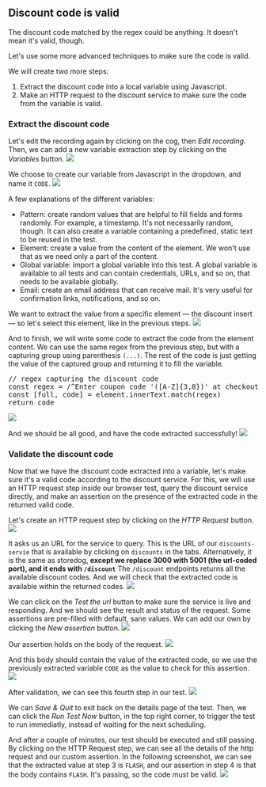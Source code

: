 
## Discount code is valid

The discount code matched by the regex could be anything. It doesn't mean it's valid, though.

Let's use some more advanced techniques to make sure the code is valid.

We will create two more steps:
1. Extract the discount code into a local variable using Javascript.
2. Make an HTTP request to the discount service to make sure the code from the variable is valid.

### Extract the discount code

Let's edit the recording again by clicking on the cog, then _Edit recording_.
Then, we can add a new variable extraction step by clicking on the _Variables_ button.
![](assets/synthetics-elm-var-1.png)

We choose to create our variable from Javascript in the dropdown, and name it `CODE`.
![](assets/synthetics-elm-var-2.png)

A few explanations of the different variables:
- Pattern: create random values that are helpful to fill fields and forms randomly. For example, a timestamp. It's not necessarily random, though. It can also create a variable containing a predefined, static text to be reused in the test.
- Element: create a value from the content of the element. We won't use that as we need only a part of the content.
- Global variable: import a global variable into this test. A global variable is available to all tests and can contain credentials, URLs, and so on, that needs to be available globally.
- Email: create an email address that can receive mail. It's very useful for confirmation links, notifications, and so on.

We want to extract the value from a specific element — the discount insert — so let's select this element, like in the previous steps.
![](assets/synthetics-elm-var-3.png)

And to finish, we will write some code to extract the code from the element content.
We can use the same regex from the previous step, but with a capturing group using parenthesis `(...)`. The rest of the code is just getting the value of the captured group and returning it to fill the variable.
<pre class="hljs file javascript" data-target="clipboard">
// regex capturing the discount code
const regex = /^Enter coupon code '([A-Z]{3,8})' at checkout/
const [full, code] = element.innerText.match(regex)
return code
</pre>
![](assets/synthetics-elm-var-4.png)

And we should be all good, and have the code extracted successfully!
![](assets/synthetics-elm-var-5.png)


### Validate the discount code

Now that we have the discount code extracted into a variable, let's make sure it's a valid code according to the discount service.
For this, we will use an HTTP request step inside our browser test, query the discount service directly, and make an assertion on the presence of the extracted code in the returned valid code.

Let's create an HTTP request step by clicking on the _HTTP Request_ button.
![](assets/synthetics-elm-http-1.png)

It asks us an URL for the service to query.
This is the URL of our `discounts-servie` that is available by clicking on `discounts` in the tabs.
Alternatively, it is the same as storedog, **except we replace 3000 with 5001 (the url-coded port), and it ends with `/discount`**
The `/discount` endpoints returns all the available discount codes.
And we will check that the extracted code is available within the returned codes.
![](assets/synthetics-elm-http-2.png)

We can click on the _Test the url_ button to make sure the service is live and responding.
And we should see the result and status of the request.
Some assertions are pre-filled with default, sane values.
We can add our own by clicking the _New assertion_ button. 
![](assets/synthetics-elm-http-3.png)

Our assertion holds on the body of the request.
![](assets/synthetics-elm-http-4.png)

And this body should contain the value of the extracted code, so we use the previously extracted variable `CODE` as the value to check for this assertion.
![](assets/synthetics-elm-http-5.png)

After validation, we can see this fourth step in our test.
![](assets/synthetics-elm-http-6.png)

We can _Save & Quit_ to exit back on the details page of the test.
Then, we can click the _Run Test Now_ button, in the top right corner, to trigger the test to run immediatly, instead of waiting for the next scheduling.

And after a couple of minutes, our test should be executed and still passing.
By clicking on the HTTP Request step, we can see all the details of the http request and our custom assertion.
In the following screenshot, we can see that the extracted value at step 3 is `FLASH`, and our assertion in step 4 is that the body contains `FLASH`. It's passing, so the code must be valid.
![](assets/synthetics-elm-http-7.png)